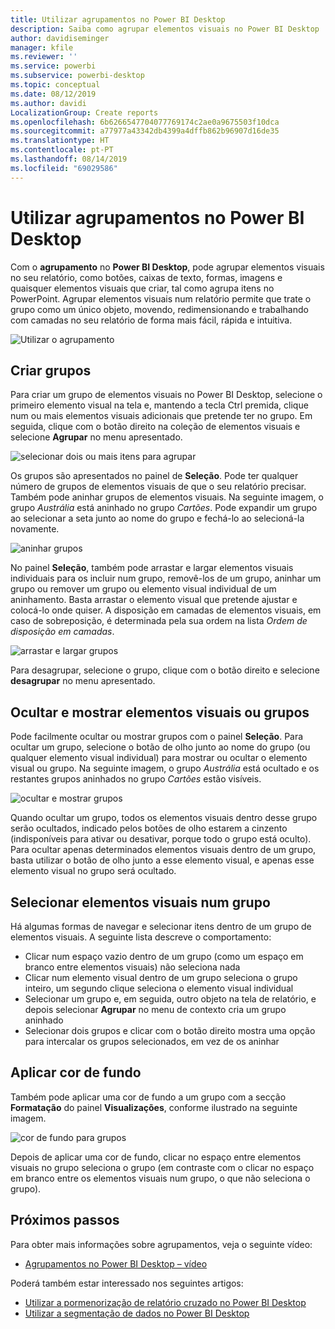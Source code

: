 ```yaml
---
title: Utilizar agrupamentos no Power BI Desktop
description: Saiba como agrupar elementos visuais no Power BI Desktop
author: davidiseminger
manager: kfile
ms.reviewer: ''
ms.service: powerbi
ms.subservice: powerbi-desktop
ms.topic: conceptual
ms.date: 08/12/2019
ms.author: davidi
LocalizationGroup: Create reports
ms.openlocfilehash: 6b6266547704077769174c2ae0a9675503f10dca
ms.sourcegitcommit: a77977a43342db4399a4dffb862b96907d16de35
ms.translationtype: HT
ms.contentlocale: pt-PT
ms.lasthandoff: 08/14/2019
ms.locfileid: "69029586"
---
```

# <a name="use-grouping-in-power-bi-desktop"></a>Utilizar agrupamentos no Power BI Desktop
Com o **agrupamento** no **Power BI Desktop**, pode agrupar elementos visuais no seu relatório, como botões, caixas de texto, formas, imagens e quaisquer elementos visuais que criar, tal como agrupa itens no PowerPoint. Agrupar elementos visuais num relatório permite que trate o grupo como um único objeto, movendo, redimensionando e trabalhando com camadas no seu relatório de forma mais fácil, rápida e intuitiva.

![Utilizar o agrupamento](media/desktop-grouping-visuals/grouping-visuals-01.png)


## <a name="creating-groups"></a>Criar grupos

Para criar um grupo de elementos visuais no Power BI Desktop, selecione o primeiro elemento visual na tela e, mantendo a tecla Ctrl premida, clique num ou mais elementos visuais adicionais que pretende ter no grupo. Em seguida, clique com o botão direito na coleção de elementos visuais e selecione **Agrupar** no menu apresentado.

![selecionar dois ou mais itens para agrupar](media/desktop-grouping-visuals/grouping-visuals-02.png)

Os grupos são apresentados no painel de **Seleção**. Pode ter qualquer número de grupos de elementos visuais de que o seu relatório precisar. Também pode aninhar grupos de elementos visuais. Na seguinte imagem, o grupo *Austrália* está aninhado no grupo *Cartões*. Pode expandir um grupo ao selecionar a seta junto ao nome do grupo e fechá-lo ao selecioná-la novamente. 

![aninhar grupos](media/desktop-grouping-visuals/grouping-visuals-03.png)

No painel **Seleção**, também pode arrastar e largar elementos visuais individuais para os incluir num grupo, removê-los de um grupo, aninhar um grupo ou remover um grupo ou elemento visual individual de um aninhamento. Basta arrastar o elemento visual que pretende ajustar e colocá-lo onde quiser. A disposição em camadas de elementos visuais, em caso de sobreposição, é determinada pela sua ordem na lista *Ordem de disposição em camadas*.

![arrastar e largar grupos](media/desktop-grouping-visuals/grouping-visuals-04.png)

Para desagrupar, selecione o grupo, clique com o botão direito e selecione **desagrupar** no menu apresentado.

## <a name="hide-and-show-visuals-or-groups"></a>Ocultar e mostrar elementos visuais ou grupos

Pode facilmente ocultar ou mostrar grupos com o painel **Seleção**. Para ocultar um grupo, selecione o botão de olho junto ao nome do grupo (ou qualquer elemento visual individual) para mostrar ou ocultar o elemento visual ou grupo. Na seguinte imagem, o grupo *Austrália* está ocultado e os restantes grupos aninhados no grupo *Cartões* estão visíveis.


![ocultar e mostrar grupos](media/desktop-grouping-visuals/grouping-visuals-05.png)

Quando ocultar um grupo, todos os elementos visuais dentro desse grupo serão ocultados, indicado pelos botões de olho estarem a cinzento (indisponíveis para ativar ou desativar, porque todo o grupo está oculto). Para ocultar apenas determinados elementos visuais dentro de um grupo, basta utilizar o botão de olho junto a esse elemento visual, e apenas esse elemento visual no grupo será ocultado.

## <a name="selecting-visuals-within-a-group"></a>Selecionar elementos visuais num grupo

Há algumas formas de navegar e selecionar itens dentro de um grupo de elementos visuais. A seguinte lista descreve o comportamento:

* Clicar num espaço vazio dentro de um grupo (como um espaço em branco entre elementos visuais) não seleciona nada
* Clicar num elemento visual dentro de um grupo seleciona o grupo inteiro, um segundo clique seleciona o elemento visual individual
* Selecionar um grupo e, em seguida, outro objeto na tela de relatório, e depois selecionar **Agrupar** no menu de contexto cria um grupo aninhado
* Selecionar dois grupos e clicar com o botão direito mostra uma opção para intercalar os grupos selecionados, em vez de os aninhar

## <a name="apply-background-color"></a>Aplicar cor de fundo

Também pode aplicar uma cor de fundo a um grupo com a secção **Formatação** do painel **Visualizações**, conforme ilustrado na seguinte imagem. 

![cor de fundo para grupos](media/desktop-grouping-visuals/grouping-visuals-06.png)

Depois de aplicar uma cor de fundo, clicar no espaço entre elementos visuais no grupo seleciona o grupo (em contraste com o clicar no espaço em branco entre os elementos visuais num grupo, o que não seleciona o grupo). 


## <a name="next-steps"></a>Próximos passos
Para obter mais informações sobre agrupamentos, veja o seguinte vídeo:

* [Agrupamentos no Power BI Desktop – vídeo](https://youtu.be/sf4n7VXoQHY?t=10)

Poderá também estar interessado nos seguintes artigos:

* [Utilizar a pormenorização de relatório cruzado no Power BI Desktop](desktop-cross-report-drill-through.md)
* [Utilizar a segmentação de dados no Power BI Desktop](visuals/power-bi-visualization-slicers.md)


